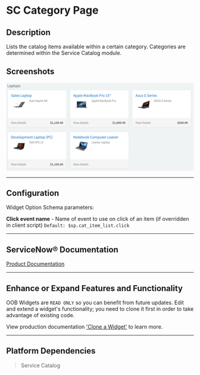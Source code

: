 # SC Category Page

## Description

Lists the catalog items available within a certain category. Categories are determined within the Service Catalog module.

## Screenshots
![alt text](../images/WidgetSCCategoryPage.png "Widget SC Category Page")

---
## Configuration

Widget Option Schema parameters:

**Click event name** - Name of event to use on click of an item (if overridden in client script) `Default: $sp.cat_item_list.click`

---
## ServiceNow® Documentation
[Product Documentation](https://docs.servicenow.com/bundle/istanbul-servicenow-platform/page/build/service-portal/concept/sc-category-page-widget.html)

---
## Enhance or Expand Features and Functionality

OOB Widgets are `READ ONLY` so you can benefit from future updates. Edit and extend a widget's functionality; you need to clone it first in order to take advantage of existing code.

View production documentation ['Clone a Widget'](https://docs.servicenow.com/bundle/istanbul-servicenow-platform/page/build/service-portal/task/t_CloneAndEditAWidget.html) to learn more.

---
## Platform Dependencies
> Service Catalog
